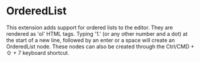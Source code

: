 # OrderedList

This extension adds support for ordered lists to the editor. They are rendered as
'ol' HTML tags. Typing '1.' (or any other number and a dot) at the start of a
new line, followed by an enter or a space will create an OrderedList node. These
nodes can also be created through the Ctrl/CMD + ⇧ + 7 keyboard shortcut.
